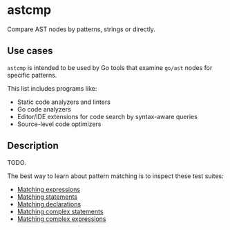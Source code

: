 # astcmp

Compare AST nodes by patterns, strings or directly.

## Use cases

`astcmp` is intended to be used by Go tools that examine `go/ast` nodes for
specific patterns.

This list includes programs like:
- Static code analyzers and linters
- Go code analyzers
- Editor/IDE extensions for code search by syntax-aware queries
- Source-level code optimizers

## Description

TODO.

The best way to learn about pattern matching is to inspect these test suites:
- [Matching expressions](src/astcmp/testdata/simple_expr.txt)
- [Matching statements](src/astcmp/testdata/simple_stmt.txt)
- [Matching declarations](src/astcmp/testdata/simple_decl.txt)
- [Matching complex statements](src/astcmp/testdata/complex_stmt.txt)
- [Matching complex expressions](src/astcmp/testdata/complex_expr.txt)